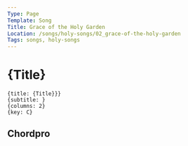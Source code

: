 ```yaml
---
Type: Page
Template: Song
Title: Grace of the Holy Garden
Location: /songs/holy-songs/02_grace-of-the-holy-garden
Tags: songs, holy-songs
---
```


# {Title}

```chordpro
{title: {Title}}}
{subtitle: }
{columns: 2}
{key: C}
```

## Chordpro
